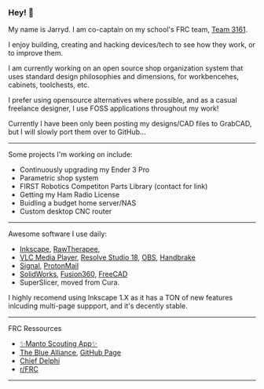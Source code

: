 ### Hey! 👋

My name is Jarryd. I am co-captain on my school's FRC team, [Team 3161](team3161.ca).

I enjoy building, creating and hacking devices/tech to see how they work, or to improve them. 

I am currently working on an open source shop organization system that uses standard design philosophies and dimensions, for workbencehes, cabinets, toolchests, etc.

I prefer using opensource alternatives where possible, and as a casual freelance designer, I use FOSS applications throughout my work!

Currently I have been only been posting my designs/CAD files to GrabCAD, but I will slowly port them over to GitHub...

---
Some projects I'm working on include:
- Continuously upgrading my Ender 3 Pro
- Parametric shop system
- FIRST Robotics Competiton Parts Library (contact for link)
- Getting my Ham Radio License
- Buidling a budget home server/NAS
- Custom desktop CNC router

---
Awesome software I use daily:
- [Inkscape](https://inkscape.org/), [RawTherapee](https://www.rawtherapee.com/),
- [VLC Media Player](https://www.videolan.org/), [Resolve Studio 18](https://www.blackmagicdesign.com/ca/products/davinciresolve), [OBS](https://obsproject.com/), [Handbrake](https://handbrake.fr/)
- [Signal](https://signal.org/), [ProtonMail](https://protonmail.com/)
- [SolidWorks](https://www.solidworks.com/), [Fusion360](https://www.autodesk.ca/en/products/fusion-360/overview), [FreeCAD](https://www.freecadweb.org/)
- SuperSlicer, moved from Cura.

I highly recomend using Inkscape 1.X as it has a TON of new features inlcuding multi-page suppport, and it's decently stable.

---
FRC Ressources
- [✨Manto Scouting App✨](https://manto.team3161.ca/)
- [The Blue Alliance](https://www.thebluealliance.com/), [GitHub Page](https://github.com/the-blue-alliance/the-blue-alliance)
- [Chief Delphi](https://www.chiefdelphi.com/)
- [r/FRC](https://reddit.com/r/frc)

---
